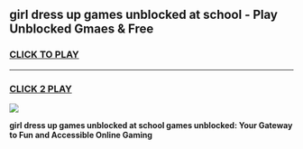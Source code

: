
## girl dress up games unblocked at school - Play Unblocked Gmaes & Free
<h3>
<a href="https://news.freeplayer.one?title=girl_dress_up_games_unblocked_at_school&ref=16F">CLICK TO PLAY</a></h3>
<hr>

<h3>
<a href="https://news.freeplayer.one?title=girl_dress_up_games_unblocked_at_school&ref=16F">CLICK 2 PLAY</a>
  
</h3>

<a href="https://news.freeplayer.one?title=girl_dress_up_games_unblocked_at_school&ref=16F/"><img src="https://clearcache.store/games.png"></a>


**girl dress up games unblocked at school games unblocked: Your Gateway to Fun and Accessible Online Gaming**
